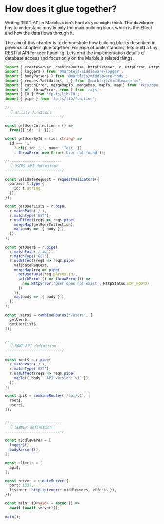 # How does it glue together?

Writing REST API in Marble.js isn't hard as you might think. The developer has to understand mostly only the main building block which is the Effect and how the data flows through it.

The aim of this chapter is to demonstrate how building blocks described in previous chapters glue together. For ease of understanding, lets build a tiny RESTful API for user handling. Lets omit the implementation details of database access and focus only on the Marble.js related things.

```typescript
import { createServer, combineRoutes, httpListener, r, HttpError, HttpStatus } from '@marblejs/http';
import { logger$ } from '@marblejs/middleware-logger';
import { bodyParser$ } from '@marblejs/middleware-body';
import { requestValidator$, t } from '@marblejs/middleware-io';
import { catchError, mergeMapTo, mergeMap, mapTo, map } from 'rxjs/operators';
import { of, throwError, from } from 'rxjs';
import { IO } from 'fp-ts/lib/IO';
import { pipe } from 'fp-ts/lib/function';

/*------------------------
  👇 utility functions
-------------------------*/

const getUserCollection = () =>
  from([{ id: '1' }]);

const getUserById = (id: string) =>
  id === '1'
    ? of({ id: '1', name: 'Test' })
    : throwError(new Error('User not found'));

/*------------------------
  👇 USERS API definition
-------------------------*/

const validateRequest = requestValidator$({
  params: t.type({
    id: t.string,
  }),
});

const getUserList$ = r.pipe(
  r.matchPath('/'),
  r.matchType('GET'),
  r.useEffect(req$ => req$.pipe(
    mergeMap(getUserCollection),
    map(body => ({ body })),
  )),
);

const getUser$ = r.pipe(
  r.matchPath('/:id'),
  r.matchType('GET'),
  r.useEffect(req$ => req$.pipe(
    validateRequest,
    mergeMap(req => pipe(
      getUserById(req.params.id),
      catchError(() => throwError(() =>
        new HttpError('User does not exist', HttpStatus.NOT_FOUND)
      ))
    )),
    map(body => ({ body })),
  )),
);

const users$ = combineRoutes('/users', [
  getUser$,
  getUserList$,
]);


/*------------------------
  👇 ROOT API definition
-------------------------*/

const root$ = r.pipe(
  r.matchPath('/'),
  r.matchType('GET'),
  r.useEffect(req$ => req$.pipe(
    mapTo({ body: `API version: v1` }),
  )),
);

const api$ = combineRoutes('/api/v1', [
  root$,
  users$,
]);


/*------------------------
  👇 SERVER definition
-------------------------*/

const middlewares = [
  logger$(),
  bodyParser$(),
];

const effects = [
  api$,
];

const server = createServer({
  port: 1337,
  listener: httpListener({ middlewares, effects }),
});

const main: IO<void> = async () =>
  await (await server)();

main();
```

